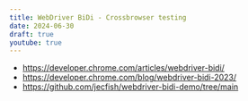 ```yaml
---
title: WebDriver BiDi - Crossbrowser testing
date: 2024-06-30
draft: true
youtube: true
---
```


<lite-youtube videoid="6oXic6dcn9w"></lite-youtube>

* <https://developer.chrome.com/articles/webdriver-bidi/>
* <https://developer.chrome.com/blog/webdriver-bidi-2023/>
* <https://github.com/jecfish/webdriver-bidi-demo/tree/main>
